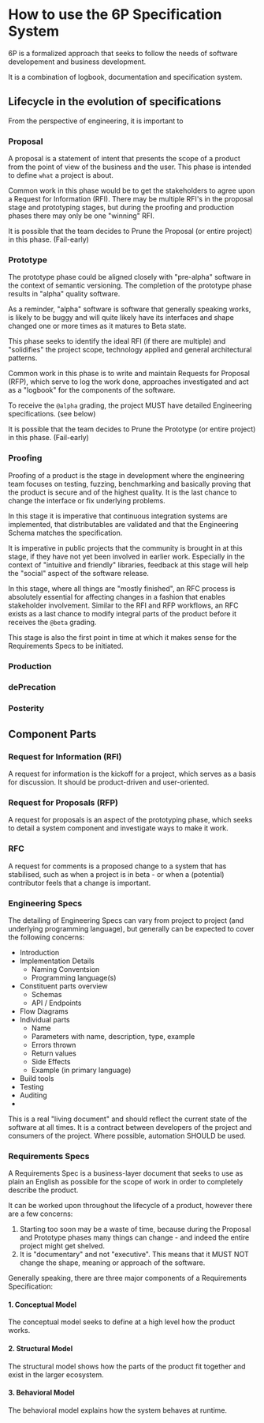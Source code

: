 # How to use the 6P Specification System

6P is a formalized approach that seeks to follow the needs of software developement and business development.

It is a combination of logbook, documentation and specification system.


## Lifecycle in the evolution of specifications
From the perspective of engineering, it is important to

### Proposal
A proposal is a statement of intent that presents the scope of a product from the point of view of the business and the user. This phase is intended to define `what` a project is about.

Common work in this phase would be to get the stakeholders to agree upon a Request for Information (RFI). There may be multiple RFI's in the proposal stage and prototyping stages, but during the proofing and production phases there may only be one "winning" RFI.

It is possible that the team decides to Prune the Proposal (or entire project) in this phase. (Fail-early)

### Prototype
The prototype phase could be aligned closely with "pre-alpha" software in the context of semantic versioning. The completion of the prototype phase results in "alpha" quality software.

As a reminder, "alpha" software is software that generally speaking works, is likely to be buggy and will quite likely have its interfaces and shape changed one or more times as it matures to Beta state.

This phase seeks to identify the ideal RFI (if there are multiple) and "solidifies" the project scope, technology applied and general architectural patterns.

Common work in this phase is to write and maintain Requests for Proposal (RFP), which serve to log the work done, approaches investigated and act as a "logbook" for the components of the software.

To receive the `@alpha` grading, the project MUST have detailed Engineering specifications. (see below)

It is possible that the team decides to Prune the Prototype (or entire project) in this phase. (Fail-early)

### Proofing
Proofing of a product is the stage in development where the engineering team focuses on testing, fuzzing, benchmarking and basically proving that the product is secure and of the highest quality. It is the last chance to change the interface or fix underlying problems.

In this stage it is imperative that continuous integration systems are implemented, that distributables are validated and that the Engineering Schema matches the specification.

It is imperative in public projects that the community is brought in at this stage, if they have not yet been involved in earlier work. Especially in the context of "intuitive and friendly" libraries, feedback at this stage will help the "social" aspect of the software release.

In this stage, where all things are "mostly finished", an RFC process is absolutely essential for affecting changes in a fashion that enables  stakeholder involvement. Similar to the RFI and RFP workflows, an RFC exists as a last chance to modify integral parts of the product before it receives the `@beta` grading.

This stage is also the first point in time at which it makes sense for the Requirements Specs to be initiated.

### Production


### dePrecation

### Posterity

## Component Parts

### Request for Information (RFI)
A request for information is the kickoff for a project, which serves as a basis for discussion. It should be product-driven and user-oriented.

### Request for Proposals (RFP)
A request for proposals is an aspect of the prototyping phase, which seeks to detail a system component and investigate ways to make it work.

### RFC
A request for comments is a proposed change to a system that has stabilised, such as when a project is in beta - or when a (potential) contributor feels that a change is important.

### Engineering Specs
The detailing of Engineering Specs can vary from project to project (and underlying programming language), but generally can be expected to cover the following concerns:

- Introduction
- Implementation Details
  - Naming Conventsion
  - Programming language(s)
- Constituent parts overview
  - Schemas
  - API / Endpoints
- Flow Diagrams
- Individual parts
  - Name
  - Parameters with name, description, type, example
  - Errors thrown
  - Return values
  - Side Effects
  - Example (in primary language)
- Build tools
- Testing
- Auditing
-

This is a real "living document" and should reflect the current state of the software at all times. It is a contract between developers of the project and consumers of the project. Where possible, automation SHOULD be used.

### Requirements Specs
A Requirements Spec is a business-layer document that seeks to use as plain an English as possible for the scope of work in order to completely describe the product.

It can be worked upon throughout the lifecycle of a product, however there are a few concerns:

1. Starting too soon may be a waste of time, because during the Proposal and Prototype phases many things can change - and indeed the entire project might get shelved.
2. It is "documentary" and not "executive". This means that it MUST NOT change the shape, meaning or approach of the software.

Generally speaking, there are three major components of a Requirements Specification:

#### 1. Conceptual Model
The conceptual model seeks to define at a high level how the product works.

#### 2. Structural Model
The structural model shows how the parts of the product fit together and exist in the larger ecosystem.

#### 3. Behavioral Model
The behavioral model explains how the system behaves at runtime.
